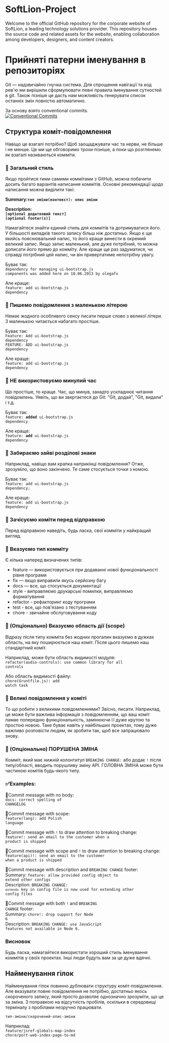 <h1>SoftLion-Project</h1>
Welcome to the official GitHub repository for the corporate website of SoftLion, a leading technology solutions provider. This repository houses the source code and related assets for the website, enabling collaboration among developers, designers, and content creators.

<h1>Прийняті патерни іменування в репозиторіях</h1>

Git — надзвичайно гнучка система. Для спрощення навігації та код рев'ю ми вирішили сформулювати певні правила іменування сутностей в git. Також пізніше це дасть нам можливість генерувати список останніх змін повністю автоматично.

За основу взято conventional commits.</br>
[![Conventional Commits](https://img.shields.io/badge/Conventional%20Commits-1.0.0-%23FE5196?logo=conventionalcommits&logoColor=white)](https://conventionalcommits.org)

<h2>Структура коміт-повідомлення</h2>

Навіщо це взагалі потрібно? Щоб заощаджувати час та нерви, не більше і не менше. Це ми ще обговоримо трохи пізніше, а поки що розглянемо як взагалі називаються комміти.

<h3>🔷 Загальний стиль</h3>

Якщо пройтися тими самими коммітами з GitHub, можна побачити досить багато варіантів написання коммітів. Основні рекомендації щодо написання можна виділити такі:

<b>Summary:<code>тип зміни(контекст): опис зміни</code>

Description: 
</br> <code>[optional додатковий текст]</code></br>
<code>[optional footer(s)]</code></b>

Намагайтеся знайти єдиний стиль для коммітів та дотримуватися його. У більшості випадків такого запису більш ніж достатньо. Якщо є ще якийсь пояснювальний напис, то його краще винести в окремий великий запис. Якщо запис маленький, але дуже потрібний, то можна дописати його прямо до комміту. Але краще ще раз задуматися, чи справді потрібний цей напис, чи він привертатиме непотрібну увагу.

Буває так:</br>
<code>dependency for managing ui-bootstrap.js components was added here on 18.06.2013 by olegafx</code>

Але краще:</br>
<code>feature: add ui-bootstrap.js dependency</code>

<h3>🔷 Пишемо повідомлення з маленькою літерою</h3>

Немає жодного особливого сенсу писати перше слово з великої літери. З маленькою читається набагато простіше.

Буває так:</br>
<code>Feature: Add ui-bootstrap.js dependency</code></br>
<code>FEATURE: ADD ui-bootstrap.js dependency</code>

Але краще:</br>
<code>feature: add ui-bootstrap.js dependency</code>

<h3>🔷 НЕ використовуємо минулий час</h3>

Що простіше, то краще. Час, що минув, занадто ускладнює читання повідомлень. Уявіть, що ви звертаєтеся до Git: "Git, додай", "Git, видали" і т.д.

Буває так:</br>
<code>feature: <b>added</b> ui-bootstrap.js dependency</code>

Але краще:</br>
<code>feature: <b>add</b> ui-bootstrap.js dependency</code>

<h3>🔷 Забираємо зайві розділові знаки</h3>

Наприклад, навіщо вам крапка наприкінці повідомлення? Отже, зрозуміло, що воно закінчено. Те саме стосується точки з комою.

Буває так:</br>
<code>feature: add ui-bootstrap.js dependency;</code>

Але краще:</br>
<code>feature: add ui-bootstrap.js dependency</code>

<h3>🔷 Зачісуємо коміти перед відправкою</h3>

Перед відправкою наведіть, будь ласка, свої комміти у найкращий вигляд.

<h3>🔷 Вказуємо тип комміту</h3>

Є кілька наперед визначених типів:
<ul>
  <li>feature — використовується при додаванні нової функціональності рівня програми</li>
 <li>fix — якщо виправили якусь серйозну багу</li>
 <li>docs — все, що стосується документації</li>
 <li>style - виправляємо друкарські помилки, виправляємо форматування</li>
 <li>refactor - рефакторинг коду програми</li>
 <li>test - все, що пов'язано з тестуванням</li>
 <li>chore - звичайне обслуговування коду</li>
</ul>

<h3>🔷 (Опціонально) Вказуємо область дії (scope)</h3>

Відразу після типу комміта без жодних прогалин вказуємо в дужках область, на яку поширюється наш коміт. Після цього пишемо наш стандартний коміт.

Наприклад, може бути область видимості модуля:</br>
<code>refactor(audio-controls): use common library for all controls</code>

Або область видимості файлу:</br>
<code>chore(Gruntfile.js): add watch task</code>

<h3>🔷 Великі повідомлення у коміті</h3>

То що робити з великими повідомленнями? Звісно, ​​писати. Наприклад, це може бути важлива інформація з повідомленням, що ваш коміт ламає попередню функціональність, замінюючи її дуже крутою та простою новою. Таке буває навіть у найбільших проектах, тому дуже важливо розповісти людям, як зробити так, щоб все запрацювало знову.

<h3>🔷 (Опціонально) ПОРУШЕНА ЗМІНА</h3> 
Комміт, який має нижній колонтитул <code>BREAKING CHANGE:</code> або додає <code>!</code> після типу/області, вводить порушливу зміну API. ГОЛОВНА ЗМІНА може бути частиною комітів будь-якого типу.

<h3>✅Examples:</h3>

🔹Commit message with no body:</br>
<code>docs: correct spelling of CHANGELOG</code>

🔹Commit message with scope:</br>
<code>feature(lang): add Polish language</code>

🔹Commit message with <code>!</code> to draw attention to breaking change:</br>
<code>feature!: send an email to the customer when a product is shipped</code>

🔹Commit message with scope and <code>!</code> to draw attention to breaking change:</br>
<code>feature(api)!: send an email to the customer when a product is shipped</code>

🔹Commit message with description and <code>BREAKING CHANGE</code> footer:</br>
Summary: <code>feature: allow provided config object to extend other configs</code></br>
Description: <code>BREAKING CHANGE: `extends` key in config file is now used for extending other config files</code>

🔹Commit message with both <code>!</code> and <code>BREAKING CHANGE</code> footer:</br>
Summary: <code>chore!: drop support for Node 6</code></br>
Description: <code>BREAKING CHANGE: use JavaScript features not available in Node 6.</code>

<h3>Висновок</h3>

Будь ласка, намагайтеся використати хороший стиль іменування коммітів у своїх проектах. Інші люди будуть вам за це дуже вдячні.

<h2>Найменування гілок</h2>

Найменування гілок повинно дублювати структуру коміт-повідомлення. Але вказувати повне повідомлення не потрібно, достатньо якось скороченого запису, який просто дозволяє однозначно зрозуміти, що це за зміна. З поправкою на відсутність пробілів, оскільки в середовищі терміналу з пробілами незручно працювати.

<code>тип-зміни/скорочений-опис-зміни</code>

Наприклад:</br>
<code>feature/jsref-globals-map-index</code></br>
<code>chore/port-web-index-page-to-md</code>
